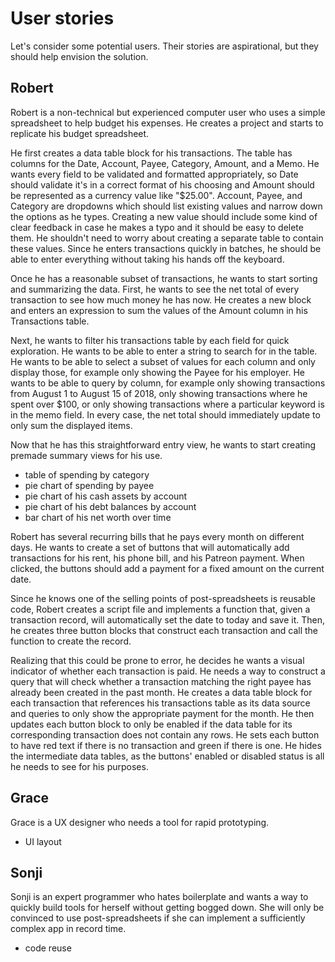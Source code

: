 User stories
============

Let's consider some potential users. Their stories are aspirational,
but they should help envision the solution.

## Robert

Robert is a non-technical but experienced computer user who uses a
simple spreadsheet to help budget his expenses. He creates a
project and starts to replicate his budget spreadsheet.

He first creates a data table block for his transactions. The table
has columns for the Date, Account, Payee, Category, Amount, and a
Memo. He wants every field to be validated and formatted
appropriately, so Date should validate it's in a correct format of his
choosing and Amount should be represented as a currency value like
"$25.00". Account, Payee, and Category are dropdowns which should list
existing values and narrow down the options as he types. Creating a
new value should include some kind of clear feedback in case he makes
a typo and it should be easy to delete them. He shouldn't need to
worry about creating a separate table to contain these values. Since
he enters transactions quickly in batches, he should be able to enter
everything without taking his hands off the keyboard.

Once he has a reasonable subset of transactions, he wants to start
sorting and summarizing the data. First, he wants to see the net total
of every transaction to see how much money he has now. He creates a
new block and enters an expression to sum the values of the Amount
column in his Transactions table.

Next, he wants to filter his transactions table by each field for
quick exploration. He wants to be able to enter a string to search for
in the table. He wants to be able to select a subset of values for
each column and only display those, for example only showing the Payee
for his employer. He wants to be able to query by column, for example
only showing transactions from August 1 to August 15 of 2018, only
showing transactions where he spent over $100, or only showing
transactions where a particular keyword is in the memo field. In every
case, the net total should immediately update to only sum the
displayed items.

Now that he has this straightforward entry view, he wants to start
creating premade summary views for his use.

* table of spending by category
* pie chart of spending by payee
* pie chart of his cash assets by account
* pie chart of his debt balances by account
* bar chart of his net worth over time

Robert has several recurring bills that he pays every month on
different days. He wants to create a set of buttons that will
automatically add transactions for his rent, his phone bill, and his
Patreon payment. When clicked, the buttons should add a payment for a
fixed amount on the current date.

Since he knows one of the selling points of post-spreadsheets is
reusable code, Robert creates a script file and implements a function
that, given a transaction record, will automatically set the date to
today and save it. Then, he creates three button blocks that construct
each transaction and call the function to create the record.

Realizing that this could be prone to error, he decides he wants a
visual indicator of whether each transaction is paid. He needs a way
to construct a query that will check whether a transaction matching
the right payee has already been created in the past month. He creates
a data table block for each transaction that references his
transactions table as its data source and queries to only show the
appropriate payment for the month. He then updates each button block
to only be enabled if the data table for its corresponding transaction
does not contain any rows. He sets each button to have red text if
there is no transaction and green if there is one. He hides the
intermediate data tables, as the buttons' enabled or disabled status
is all he needs to see for his purposes.

## Grace

Grace is a UX designer who needs a tool for rapid prototyping.

* UI layout

## Sonji

Sonji is an expert programmer who hates boilerplate and wants a way to
quickly build tools for herself without getting bogged down. She will
only be convinced to use post-spreadsheets if she can implement a
sufficiently complex app in record time.

* code reuse
